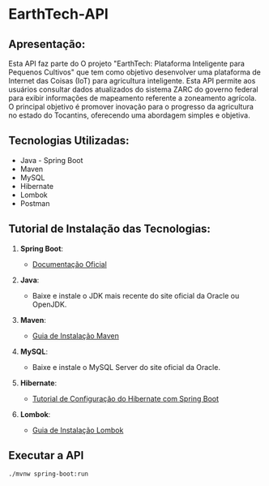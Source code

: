 # EarthTech-API

## Apresentação:

Esta API faz parte do O projeto "EarthTech: Plataforma Inteligente para Pequenos Cultivos" que tem como objetivo desenvolver uma plataforma de Internet das Coisas (IoT) para agricultura inteligente. Esta API permite aos usuários consultar dados atualizados do sistema ZARC do governo federal para exibir informações de mapeamento referente a zoneamento agrícola. O principal objetivo é promover inovação para o progresso da agricultura no estado do Tocantins, oferecendo uma abordagem simples e objetiva.

## Tecnologias Utilizadas:

- Java - Spring Boot
- Maven
- MySQL
- Hibernate
- Lombok
- Postman

## Tutorial de Instalação das Tecnologias:

1. **Spring Boot**: 
   - [Documentação Oficial](https://spring.io/projects/spring-boot)
   
2. **Java**: 
   - Baixe e instale o JDK mais recente do site oficial da Oracle ou OpenJDK.
   
3. **Maven**: 
   - [Guia de Instalação Maven](https://maven.apache.org/install.html)
   
4. **MySQL**: 
   - Baixe e instale o MySQL Server do site oficial da Oracle.
   
5. **Hibernate**: 
   - [Tutorial de Configuração do Hibernate com Spring Boot](https://www.baeldung.com/spring-boot-hibernate)
   
6. **Lombok**: 
   - [Guia de Instalação Lombok](https://projectlombok.org/setup/overview)

## Executar a API

``` ./mvnw spring-boot:run ```


